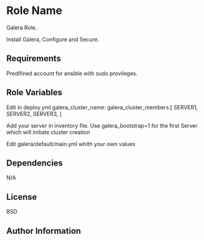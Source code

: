 Role Name
=========

Galera Role.

Install Galera, Configure and Secure.

Requirements
------------

Predifined account for ansible with sudo provileges.

Role Variables
--------------

Edit in deploy.yml
galera_cluster_name:
galera_cluster_members:[ SERVER1, SERVER2, SERVER3, ]

Add your server in inventory file.
Use galera_bootstrap=1 for the first Server which will initiate cluster creation
 
Edit galera/default/main.yml whith your own values

Dependencies
------------

N/A

License
-------

BSD

Author Information
------------------

